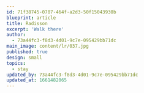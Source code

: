 ```yaml
---
id: 71f38745-0707-464f-a2d3-50f15043930b
blueprint: article
title: Radisson
excerpt: 'Walk there'
author:
  - 73a44fc3-f8d3-4d01-9c7e-095429bb71dc
main_image: content/lr/037.jpg
published: true
design: small
topics:
  - stay
updated_by: 73a44fc3-f8d3-4d01-9c7e-095429bb71dc
updated_at: 1661482065
---
```

